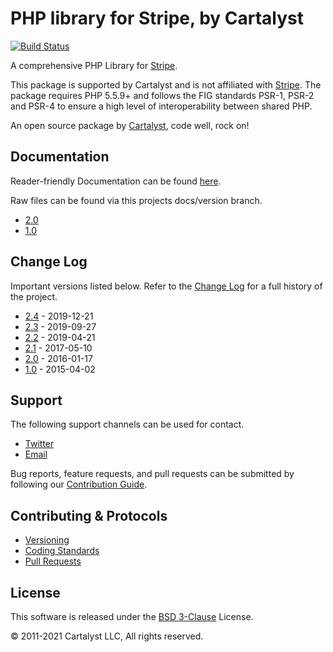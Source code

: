 # PHP library for Stripe, by Cartalyst

[![Build Status](https://app.travis-ci.com/cartalyst/stripe.svg?branch=2.4)](https://app.travis-ci.com/cartalyst/stripe)

A comprehensive PHP Library for [Stripe](https://stripe.com/).

This package is supported by Cartalyst and is not affiliated with [Stripe](https://stripe.com/). The package requires PHP 5.5.9+ and follows the FIG standards PSR-1, PSR-2 and PSR-4 to ensure a high level of interoperability between shared PHP.

An open source package by [Cartalyst](https://cartalyst.com), code well, rock on!

## Documentation

Reader-friendly Documentation can be found [here](https://cartalyst.com/manual/stripe/2.0).

Raw files can be found via this projects docs/version branch.

- [2.0](https://github.com/cartalyst/stripe/tree/docs/2.0)
- [1.0](https://github.com/cartalyst/stripe/tree/docs/1.0)

## Change Log

Important versions listed below. Refer to the [Change Log](CHANGELOG.md) for a full history of the project.

- [2.4](CHANGELOG.md) - 2019-12-21
- [2.3](CHANGELOG.md) - 2019-09-27
- [2.2](CHANGELOG.md) - 2019-04-21
- [2.1](CHANGELOG.md) - 2017-05-10
- [2.0](CHANGELOG.md) - 2016-01-17
- [1.0](CHANGELOG.md) - 2015-04-02

## Support

The following support channels can be used for contact.

- [Twitter](https://twitter.com/cartalyst)
- [Email](mailto:help@cartalyst.com)

Bug reports, feature requests, and pull requests can be submitted by following our [Contribution Guide](CONTRIBUTING.md).

## Contributing & Protocols

- [Versioning](CONTRIBUTING.md#versioning)
- [Coding Standards](CONTRIBUTING.md#coding-standards)
- [Pull Requests](CONTRIBUTING.md#pull-requests)

## License

This software is released under the [BSD 3-Clause](LICENSE) License.

© 2011-2021 Cartalyst LLC, All rights reserved.
